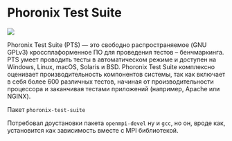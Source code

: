 # Phoronix Test Suite

![](https://itproffi.ru/wp-content/uploads/2019/07/phoronix.jpg)

Phoronix Test Suite (PTS) — это свободно распространяемое (GNU GPLv3) кроссплаформенное ПО для проведения тестов – бенчмаркинга. PTS умеет проводить тесты в автоматическом режиме и доступен на Windows, Linux, macOS, Solaris и BSD. Phoronix Test Suite комплексно оценивает производительность компонентов системы, так как включает в себя более 600 различных тестов, начиная от производительности процессора и заканчивая тестами приложений (например, Apache или NGINX). 

Пакет `phoronix-test-suite`

Потребовал доустановки пакета `openmpi-devel` ну и `gcc`, но он, вроде как, установится как зависимость вместе с MPI библиотекой.